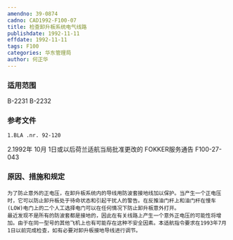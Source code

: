 ```yaml
---
amendno: 39-0874
cadno: CAD1992-F100-07
title: 检查卸升板系统电气线路
publishdate: 1992-11-11
effdate: 1992-11-11
tags: F100
categories: 华东管理局
author: 何正华
---
```


### 适用范围 
B-2231 B-2232

### 参考文件
    1.BLA .nr. 92-120 
2.1992年 10月 1日或以后荷兰适航当局批准更改的 FOKKER服务通告 F100-27-043 

### 原因、措施和规定 
    为了防止意外的正电压，在卸升板系统内的导线用防波套接地线加以保护。当产生一个正电压时，它可以防止卸升板处于待命状态和引起干扰人的警告。在反推油门杆上和油门杆在慢车(LOW)电门上的二个人工选择电门可以在任何情况下防止卸升板意外打开。 
    最近发现不是所有的防波套都是接地的，因此在有关线路上产生一个意外正电压的可能性将增加。由于在同一型号的其他飞机上也有可能存在这种不安全因素。本适航指令要求在1993年7月1日以前完成检查，如有必要对卸升板接地导线进行调节。
